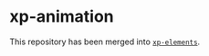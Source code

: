 # xp-animation

This repository has been merged into [`xp-elements`](https://github.com/expandjs/xp-elements).